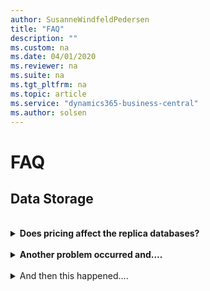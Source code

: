 ```yaml
---
author: SusanneWindfeldPedersen
title: "FAQ"
description: ""
ms.custom: na
ms.date: 04/01/2020
ms.reviewer: na
ms.suite: na
ms.tgt_pltfrm: na
ms.topic: article
ms.service: "dynamics365-business-central"
ms.author: solsen
---
```


# FAQ

## Data Storage
<br>
<details><summary><b>Does pricing affect the replica databases?</b></summary>
<p>
The read replica is part of the efforts towards uptime and disaster recovery of Azure and is not counted towards the storage allocation of the BC database
</p>
</details>
<br>
<details><summary><b>Another problem occurred and....</b></summary>
<p>
Within the region, potentially on a different tenant, an extension with the same <AppID, Version> has been uploaded, but different contents or different name.

The author should increase the version of the extension he is publishing.

For more information, see [Help topic]()
</p>
</details>
<br>
<details><summary>And then this happened....</summary>
<p>
Within the region, potentially on a different tenant, an extension with the same <AppID, Version> has been uploaded, but different contents or different name.

The author should increase the version of the extension he is publishing.

Help...
</p>
</details>
<!-- check this with Buckley... localization -->
<!--
### An extension with same App ID and version has already been uploaded - resolve and deploy again
<br>
<details><summary>Problem</summary>
<p>
Within the region, potentially on a different tenant, an extension with the same <AppID, Version> has been uploaded, but different contents or different name.
</p>
</details>
<details><summary>Solution</summary>
<p>
The author should increase the version of the extension he is publishing.
</p>
</details>
<details><summary>Background</summary>
<p>
[Help](https://docs.microsoft.com/en-us/dynamics365/business-central/dev-itpro/developer/devenv-deploy-tenant-customization)</p>
</details>

### Another problem
<br>
<details><summary>Problem</summary>
<p>
Another problem is that...
</p>
</details>
<details><summary>Solution</summary>
<p>
Another solution to the problem is to...
</p>
</details>
<details><summary>Background</summary>
<p>
For additional guidance....)</p>
</details>



## TEST

> [!div class="checklist"]
> * Create and connect to a VM
> * Select and use VM images

<!--
## Problem
Within the region, potentially on a different tenant, an extension with the same <AppID, Version> has been uploaded, but different contents or different name.
 
## Solution
The author should increase the version of the extension he is publishing.

## Background #
[Help](https://docs.microsoft.com/en-us/dynamics365/business-central/dev-itpro/developer/devenv-deploy-tenant-customization) -->
 